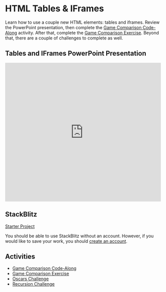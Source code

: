 # HTML Tables & IFrames
Learn how to use a couple new HTML elements: tables and iframes. Review the PowerPoint presentation, then complete the [Game Comparison Code-Along](GameComparisonCodeAlong.md) activity. After that, complete the [Game Comparison Exercise](GameomparisonIndividual.md). Beyond that, there are a couple of challenges to complete as well.

## Tables and IFrames PowerPoint Presentation
<iframe src='https://view.officeapps.live.com/op/embed.aspx?src=https://hylandtechclub.com/web-101/Week04/TablesAndIFrames.pptx' width='100%' height='450px' frameborder='0'></iframe>

## StackBlitz
[Starter Project](https://stackblitz.com/edit/web-platform-fgwsf5bn?file=index.html)

You should be able to use StackBlitz without an account. However, if you would like to save your work, you should [create an account](https://stackblitz.com/register).

## Activities
- [Game Comparison Code-Along](GameComparisonCodeAlong.md)
- [Game Comparison Exercise](GameComparisonIndividual.md)
- [Oscars Challenge](OscarsChallenge.md)
- [Recursion Challenge](RecursionChallenge.md)
